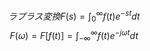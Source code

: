 $$
ラプラス変換　F(s) = \int_0^\infty f(t)e^{-st} dt
$$
$$
F(\omega) = F[f(t)] = \int_{-\infty}^{\infty} f(t){e^{-j\omega t}} dt
$$
